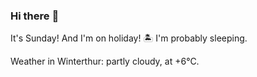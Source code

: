 ### Hi there :wave:

It's Sunday! And I'm on holiday! :desert_island: I'm probably sleeping.

Weather in Winterthur: partly cloudy, at +6°C.
